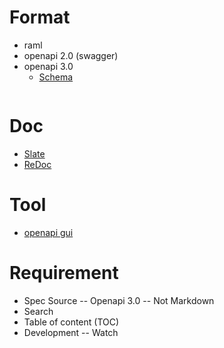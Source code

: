 # Format
- raml
- openapi 2.0 (swagger)
- openapi 3.0
  - [Schema](https://github.com/OAI/OpenAPI-Specification/blob/master/versions/3.0.2.md#schema)
```

```

# Doc
- [Slate](https://github.com/lord/slate)
- [ReDoc](https://github.com/Rebilly/ReDoc)

# Tool
- [openapi gui](https://mermade.github.io/openapi-gui/)

# Requirement
- Spec Source
-- Openapi 3.0
-- Not Markdown
- Search
- Table of content (TOC)
- Development
-- Watch
